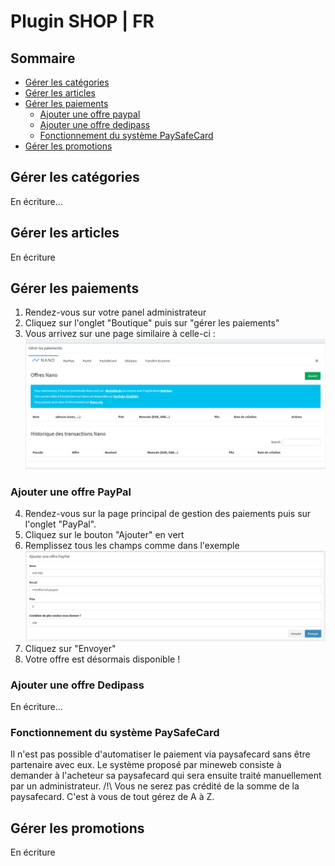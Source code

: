 # Plugin SHOP | FR

## Sommaire
 - [Gérer les catégories](https://github.com/vic256/MinewebPluginHelp/blob/master/Shop/fr.md#g%C3%A9rer-les-cat%C3%A9gories)
 - [Gérer les articles](https://github.com/vic256/MinewebPluginHelp/blob/master/Shop/fr.md#g%C3%A9rer-les-articles)
 - [Gérer les paiements](https://github.com/vic256/MinewebPluginHelp/blob/master/Shop/fr.md#g%C3%A9rer-les-paiements)
   - [Ajouter une offre paypal](https://github.com/vic256/MinewebPluginHelp/blob/master/Shop/fr.md#ajouter-une-offre-paypal)
   - [Ajouter une offre dedipass](https://github.com/vic256/MinewebPluginHelp/blob/master/Shop/fr.md#ajouter-une-offre-dedipass)
   - [Fonctionnement du système PaySafeCard](https://github.com/vic256/MinewebPluginHelp/blob/master/Shop/fr.md#fonctionnement-du-syst%C3%A8me-paysafecard)
 - [Gérer les promotions](https://github.com/vic256/MinewebPluginHelp/blob/master/Shop/fr.md#g%C3%A9rer-les-promotions)
 
 
## Gérer les catégories
En écriture...

## Gérer les articles
En écriture 

## Gérer les paiements

 1. Rendez-vous sur votre panel administrateur
 2. Cliquez sur l'onglet "Boutique" puis sur "gérer les paiements"
 3. Vous arrivez sur une page similaire à celle-ci : ![Mineweb-Shop payment home](https://raw.githubusercontent.com/vic256/MinewebPluginHelp/master/Shop/Img/SHOP-PAYHOME.PNG)
 ### Ajouter une offre PayPal
 
 4. Rendez-vous sur la page principal de gestion des paiements puis sur l'onglet "PayPal".
 5. Cliquez sur le bouton "Ajouter" en vert
 6. Remplissez tous les champs comme dans l'exemple ![Mineweb-Shop PAYPAL OFFER](https://raw.githubusercontent.com/vic256/MinewebPluginHelp/master/Shop/Img/SHOP-ADDPAYPALOFFER.PNG) 
 7. Cliquez sur "Envoyer"
 8. Votre offre est désormais disponible !

 ### Ajouter une offre Dedipass
 En écriture...

 ### Fonctionnement du système PaySafeCard
 Il n'est pas possible d'automatiser le paiement via paysafecard sans être partenaire avec eux. 
 Le système proposé par mineweb consiste à demander à l'acheteur sa paysafecard qui sera ensuite traité manuellement par un administrateur. 
 /!\ Vous ne serez pas crédité de la somme de la paysafecard. C'est à vous de tout gérez de A à Z. 
 

## Gérer les promotions
En écriture

